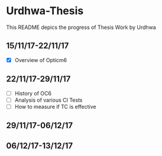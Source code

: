 # Urdhwa-Thesis
This README depics the progress of Thesis Work by Urdhwa
## 15/11/17-22/11/17
- [x] Overview of Opticm6
## 22/11/17-29/11/17
- [ ] History of OC6
- [ ] Analysis of various CI Tests
- [ ] How to measure if TC is effective
## 29/11/17-06/12/17
## 06/12/17-13/12/17
